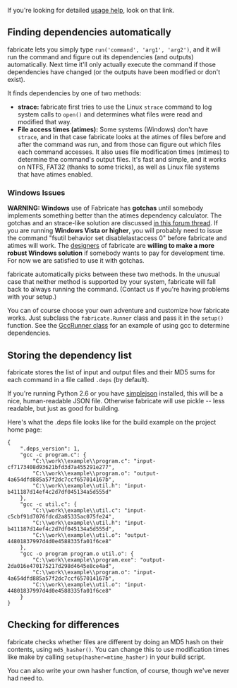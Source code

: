 If you're looking for detailed [usage help](Help.md), look on that link.

## Finding dependencies automatically ##

fabricate lets you simply type `run('command', 'arg1', 'arg2')`, and it will run the command and figure out its dependencies (and outputs) automatically. Next time it'll only actually execute the command if those dependencies have changed (or the outputs have been modified or don't exist).

It finds dependencies by one of two methods:

  * **strace:** fabricate first tries to use the Linux `strace` command to log system calls to `open()` and determines what files were read and modified that way.
  * **File access times (atimes):** Some systems (Windows) don't have `strace`, and in that case fabricate looks at the atimes of files before and after the command was run, and from those can figure out which files each command accesses. It also uses file modification times (mtimes) to determine the command's output files. It's fast and simple, and it works on NTFS, FAT32 (thanks to some tricks), as well as Linux file systems that have atimes enabled.

### Windows Issues ###

**WARNING: Windows** use of Fabricate has **gotchas** until somebody implements something better than the atimes dependency calculator.  The gotchas and an strace-like solution are discussed [in this forum thread](http://code.google.com/p/fabricate/issues/detail?id=14).  If you are running **Windows Vista or higher**, you will probably need to issue the command "fsutil behavior set disablelastaccess 0" before fabricate and atimes will work. The [designers](http://brush.co.nz/contact) of fabricate are **willing to make a more robust Windows solution** if somebody wants to pay for development time. For now we are satisfied to use it with gotchas.

fabricate automatically picks between these two methods. In the unusual case that neither method is supported by your system, fabricate will fall back to always running the command. (Contact us if you're having problems with your setup.)

You can of course choose your own adventure and customize how fabricate works. Just subclass the `fabricate.Runner` class and pass it in the `setup()` function. See the [GccRunner class](HowtoMakeYourOwnRunner.md) for an example of using gcc to determine dependencies.

## Storing the dependency list ##

fabricate stores the list of input and output files and their MD5 sums for each command in a file called `.deps` (by default).

If you're running Python 2.6 or you have [simplejson](http://pypi.python.org/pypi/simplejson/) installed, this will be a nice, human-readable JSON file. Otherwise fabricate will use pickle -- less readable, but just as good for building.

Here's what the .deps file looks like for the build example on the project home page:

```
{
    ".deps_version": 1, 
    "gcc -c program.c": {
        "C:\\work\\example\\program.c": "input-cf7173408d93621bfd3d7a455291e277", 
        "C:\\work\\example\\program.o": "output-4a654dfd885a57f2dc7ccf657014167b", 
        "C:\\work\\example\\util.h": "input-b411187d14ef4c2d7df045134a5d555d"
    }, 
    "gcc -c util.c": {
        "C:\\work\\example\\util.c": "input-c5cbf91d7076fdcd2a85335ac075fe24", 
        "C:\\work\\example\\util.h": "input-b411187d14ef4c2d7df045134a5d555d", 
        "C:\\work\\example\\util.o": "output-44801837997d4d0e4588335fa01f6ce8"
    }, 
    "gcc -o program program.o util.o": {
        "C:\\work\\example\\program.exe": "output-2da016e470175217d298d4645e8ce4ad", 
        "C:\\work\\example\\program.o": "input-4a654dfd885a57f2dc7ccf657014167b", 
        "C:\\work\\example\\util.o": "input-44801837997d4d0e4588335fa01f6ce8"
    }
}
```

## Checking for differences ##

fabricate checks whether files are different by doing an MD5 hash on their contents, using `md5_hasher()`. You can change this to use modification times like make by calling `setup(hasher=mtime_hasher)` in your build script.

You can also write your own hasher function, of course, though we've never had need to.